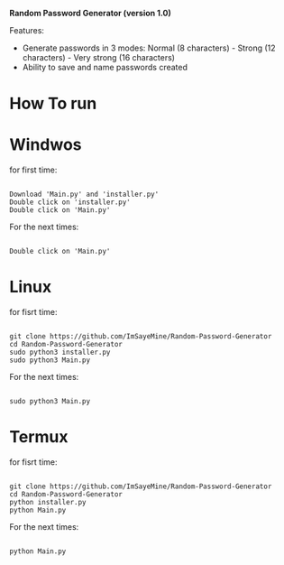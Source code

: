__Random Password Generator (version 1.0)__

Features:
- Generate passwords in 3 modes: Normal (8 characters) - Strong (12 characters) - Very strong (16 characters)
- Ability to save and name passwords created


# How To run 
# Windwos 
for first time:
<pre><code>
Download 'Main.py' and 'installer.py'
Double click on 'installer.py'
Double click on 'Main.py'
</code></pre>
For the next times:
<pre><code>
Double click on 'Main.py'
</code></pre>


# Linux 
for fisrt time:
<pre><code>
git clone https://github.com/ImSayeMine/Random-Password-Generator
cd Random-Password-Generator
sudo python3 installer.py
sudo python3 Main.py
</code></pre>
For the next times:
<pre><code>
sudo python3 Main.py
</code></pre>


# Termux 
for fisrt time:
<pre><code>
git clone https://github.com/ImSayeMine/Random-Password-Generator
cd Random-Password-Generator
python installer.py
python Main.py
</code></pre>
For the next times:
<pre><code>
python Main.py
</code></pre>
